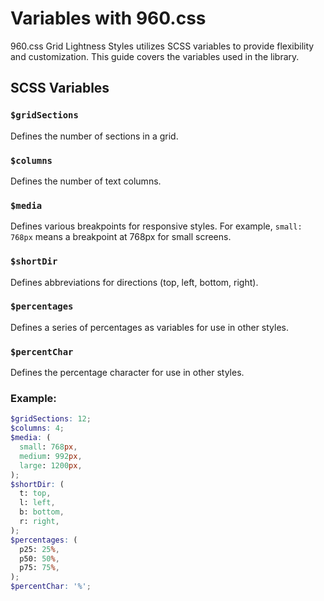 # Variables with 960.css

960.css Grid Lightness Styles utilizes SCSS variables to provide flexibility and customization. This guide covers the variables used in the library.

## SCSS Variables

### `$gridSections`

Defines the number of sections in a grid.

### `$columns`

Defines the number of text columns.

### `$media`

Defines various breakpoints for responsive styles. For example, `small: 768px` means a breakpoint at 768px for small screens.

### `$shortDir`

Defines abbreviations for directions (top, left, bottom, right).

### `$percentages`

Defines a series of percentages as variables for use in other styles.

### `$percentChar`

Defines the percentage character for use in other styles.

### Example:

```scss
$gridSections: 12;
$columns: 4;
$media: (
  small: 768px,
  medium: 992px,
  large: 1200px,
);
$shortDir: (
  t: top,
  l: left,
  b: bottom,
  r: right,
);
$percentages: (
  p25: 25%,
  p50: 50%,
  p75: 75%,
);
$percentChar: '%';
```